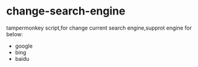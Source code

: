 # change-search-engine

tampermonkey script,for change current search engine,supprot engine for below:

- google
- bing
- baidu
